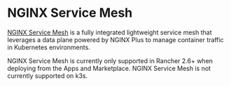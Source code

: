 # NGINX Service Mesh

[NGINX Service Mesh](https://docs.nginx.com/nginx-service-mesh/) is a fully integrated lightweight service mesh that leverages a data plane powered by NGINX Plus to manage container traffic in Kubernetes environments.

NGINX Service Mesh is currently only supported in Rancher 2.6+ when deploying from the Apps and Marketplace. NGINX Service Mesh is not currently supported on k3s.
